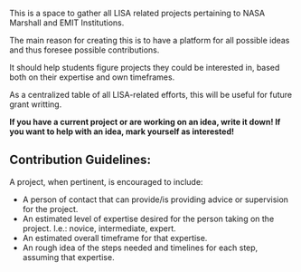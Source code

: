 This is a space to gather all LISA related projects pertaining to NASA Marshall and EMIT Institutions.

The main reason for creating this is to have a platform for all possible ideas and thus foresee possible contributions. 

It should help students figure projects they could be interested in, based both on their expertise and own timeframes.

As a centralized table of all LISA-related efforts, this will be useful for future grant writting.

**If you have a current project or are working on an idea, write it down! If you want to help with an idea, mark yourself as interested!**


## Contribution Guidelines:

A project, when pertinent, is encouraged to include:
- A person of contact that can provide/is providing advice or supervision for the project.
- An estimated level of expertise desired for the person taking on the project. I.e.: novice, intermediate, expert.
- An estimated overall timeframe for that expertise.
- An rough idea of the steps needed and timelines for each step, assuming that expertise.

<!--

**Here are some ideas to get you started:**

🙋‍♀️ A short introduction - what is your organization all about?
🌈 Contribution guidelines - how can the community get involved?
👩‍💻 Useful resources - where can the community find your docs? Is there anything else the community should know?
🍿 Fun facts - what does your team eat for breakfast?
🧙 Remember, you can do mighty things with the power of [Markdown](https://docs.github.com/github/writing-on-github/getting-started-with-writing-and-formatting-on-github/basic-writing-and-formatting-syntax)
-->
